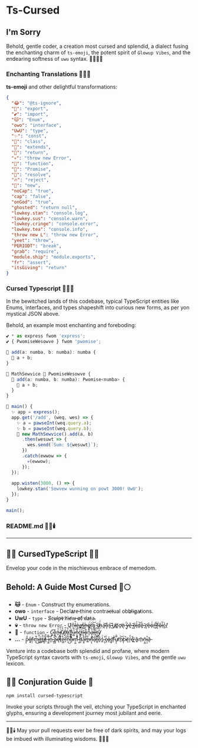 # Ts-Cursed

## I'm Sorry

Behold, gentle coder, a creation most cursed and splendid, a dialect fusing the enchanting charm of `ts-emoji`, the potent spirit of `Glowup Vibes`, and the endearing softness of `uwu` syntax. 🧙‍♂️✨🐾

### Enchanting Translations 📘🌀📜

**ts-emoji** and other delightful transformations:

```json
{
  "😂": "@ts-ignore",
  "🚀": "export",
  "💕": "import",
  "🐱": "Enum",
  "owo": "interface",
  "UwU": "type",
  "✨": "const",
  "🔮": "class",
  "🌊": "extends",
  "👻": "return",
  "💀": "throw new Error",
  "🍪": "function",
  "🌈": "Promise",
  "🎉": "resolve",
  "🔥": "reject",
  "🍔": "new",
  "noCap": "true",
  "cap": "false",
  "onGod": "true",
  "ghosted": "return null",
  "lowkey.stan": "console.log",
  "lowkey.sus": "console.warn",
  "lowkey.cringe": "console.error",
  "lowkey.tea": "console.info",
  "throw new L": "throw new Error",
  "yeet": "throw",
  "PERIODT": "break",
  "grab": "require",
  "module.ship": "module.exports",
  "fr": "assert",
  "itsGiving": "return"
}
```

### Cursed Typescript 🌚👺🔥

In the bewitched lands of this codebase, typical TypeScript entities like Enums, interfaces, and types shapeshift into curious new forms, as per yon mystical JSON above.

Behold, an example most enchanting and foreboding:

```typescript
💕 * as express fwom 'express';
💕 { PwomiseWesowve } fwom 'pwomise';

🍪 add(a: numba, b: numba): numba {
  👻 a + b;
}

🔮 MathSewvice 🌊 PwomiseWesowve {
  🍪 add(a: numba, b: numba): Pwomise<numba> {
    🎉 a + b;
  }
}

🍪 main() {
  ✨ app = express();
  app.get('/add', (weq, wes) => {
    ✨ a = pawseInt(weq.query.a);
    ✨ b = pawseInt(weq.query.b);
    👻 new MathSewvice().add(a, b)
      .then(wesuwt => {
        wes.send(`Sum: ${wesuwt}`);
      })
      .catch(ewwow => {
        💀(ewwow);
      });
  });
  
  app.wisten(3000, () => {
    lowkey.stan('Sewvew wunning on powt 3000! UwU');
  });
}

main();
```

### README.md 📜🔮🕯️

---

## 🚀✨ CursedTypeScript 🧙🐾

Envelop your code in the mischievous embrace of memedom.

## Behold: A Guide Most Cursed 🦉🌕

- **🐱** - `Enum` - Construct thy enumerations.
- **owo** - `interface` - Decla̷r̷e̶ thine contra̶c̶t̶ual obb̷l̷i̴g̷a̴t̷ions.
- **UwU** - `type` - S̸c̵u̷l̴p̶t̵ ̷h̸i̵e̸w̵ ̶o̷f̸ ̷d̴a̷t̵a̴.
- **💀** - `throw new Error` - U̷͉͛n̴͔̅ḷ̶̚e̵͖͑a̶͇̕s̶̨̾ḩ̶̇ë̵̥́t̷͍́h̷̘͝ ̵̛̹c̸̜̀ḧ̴͎́a̶̪͝ǫ̵̅s̶͎͠ ̴̽͜u̸̮͘p̸͚͑ơ̷̡ǹ̷͉ ̶̹̈́y̴̱͐e̶̱̐ ̴͚̄o̶͙̅l̴̘̓d̷̘͝ĕ̷̥ ̵̥̄c̵̛͙e̴̹̊ö̴̜́r̶͜͠l̴̞̎f̴͙͑o̴̩̎l̵̜̅c̵̺̔.̸̜̕
- **🍪** - `function` - C̴̼͍͠ô̷͚̰̹͉n̶̥̍́̍j̸̞̻͙͍͗̂ṳ̸̣͉̃̈́̋r̸̫̙̉͗̃e̸̤̫̼͑́̆ ̸͓̬͇̽̇f̵͇̝̠̳̀ṳ̶̻̈́̎n̷̯̝͔̫̽͆c̷̡̘̯̙̔͗̃t̵͕̉͝î̶͔͕o̴̢̗͍̎͂ͅn̴̘̎͊̐̎a̵̙̗̥̠͛͒l̴͌̈̑͘ͅī̵͓̓͠ț̵̨͑ͅy̸̭̐̓́͗ͅ
- **...** - p̷̝̏͐e̸̫̟̊r̴͎̣̎ḿ̵̢͊͜i̵̢͍͛̂t̵̲͇͗t̵̟̓́i̸͍̭̾t̴̠̐͋ ̶̦͓̿̋i̵͉̯͝n̵̬̈́ ̵͇̫͛a̴̞̞̚ę̵͗t̴̘͌ë̷̱̪̇r̴̘͆́n̵͎̒͜u̶̼̔m̵̩͚̚ ̷̧̟̀͒d̵̤̞̓͊a̶̰̭͋m̶͇̀̅n̷̗͓̐̚a̵͉͆͠t̶̲̙̒o̷̱̅̀s̷̪̾͑ ̵̨̙͛̆ç̴̇͛o̶̝̓r̸͚̩͝r̵̨̂̉u̸͉̝̿̑m̸̖̃͝p̷̦̚è̸͔r̷̯̔̓e̵̘̽̄ ̷͚͛ȍ̵͍m̷̜̄n̵͙͖̄i̴̜͓̽a̶͉̽

Venture into a codebase both splendid and profane, where modern TypeScript syntax cavorts with `ts-emoji`, `Glowup Vibes`, and the gentle `uwu` lexicon.

## 🧙‍♂️ Conjuration Guide 📜

```bash
npm install cursed-typescript
```

Invoke your scripts through the veil, etching your TypeScript in enchanted glyphs, ensuring a development journey most jubilant and eerie.

---

🕵️‍♂️🕯️ May your pull requests ever be free of dark spirits, and may your logs be imbued with illuminating wisdoms. 📜🔥🚀
